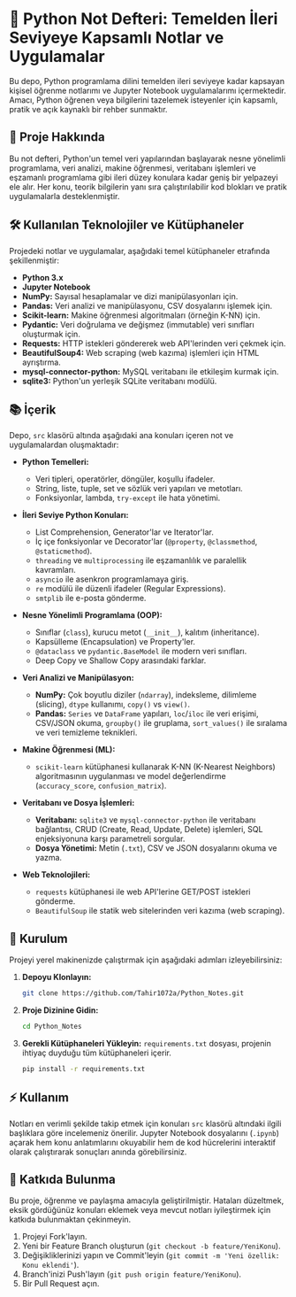 # 🐍 Python Not Defteri: Temelden İleri Seviyeye Kapsamlı Notlar ve Uygulamalar

Bu depo, Python programlama dilini temelden ileri seviyeye kadar kapsayan kişisel öğrenme notlarımı ve Jupyter Notebook uygulamalarımı içermektedir. Amacı, Python öğrenen veya bilgilerini tazelemek isteyenler için kapsamlı, pratik ve açık kaynaklı bir rehber sunmaktır.

## 🚀 Proje Hakkında

Bu not defteri, Python'un temel veri yapılarından başlayarak nesne yönelimli programlama, veri analizi, makine öğrenmesi, veritabanı işlemleri ve eşzamanlı programlama gibi ileri düzey konulara kadar geniş bir yelpazeyi ele alır. Her konu, teorik bilgilerin yanı sıra çalıştırılabilir kod blokları ve pratik uygulamalarla desteklenmiştir.

## 🛠️ Kullanılan Teknolojiler ve Kütüphaneler

Projedeki notlar ve uygulamalar, aşağıdaki temel kütüphaneler etrafında şekillenmiştir:

* **Python 3.x**
* **Jupyter Notebook**
* **NumPy:** Sayısal hesaplamalar ve dizi manipülasyonları için.
* **Pandas:** Veri analizi ve manipülasyonu, CSV dosyalarını işlemek için.
* **Scikit-learn:** Makine öğrenmesi algoritmaları (örneğin K-NN) için.
* **Pydantic:** Veri doğrulama ve değişmez (immutable) veri sınıfları oluşturmak için.
* **Requests:** HTTP istekleri göndererek web API'lerinden veri çekmek için.
* **BeautifulSoup4:** Web scraping (web kazıma) işlemleri için HTML ayrıştırma.
* **mysql-connector-python:** MySQL veritabanı ile etkileşim kurmak için.
* **sqlite3:** Python'un yerleşik SQLite veritabanı modülü.

## 📚 İçerik

Depo, `src` klasörü altında aşağıdaki ana konuları içeren not ve uygulamalardan oluşmaktadır:

* **Python Temelleri:**
    * Veri tipleri, operatörler, döngüler, koşullu ifadeler.
    * String, liste, tuple, set ve sözlük veri yapıları ve metotları.
    * Fonksiyonlar, lambda, `try-except` ile hata yönetimi.

* **İleri Seviye Python Konuları:**
    * List Comprehension, Generator'lar ve Iterator'lar.
    * İç içe fonksiyonlar ve Decorator'lar (`@property`, `@classmethod`, `@staticmethod`).
    * `threading` ve `multiprocessing` ile eşzamanlılık ve paralellik kavramları.
    * `asyncio` ile asenkron programlamaya giriş.
    * `re` modülü ile düzenli ifadeler (Regular Expressions).
    * `smtplib` ile e-posta gönderme.

* **Nesne Yönelimli Programlama (OOP):**
    * Sınıflar (`class`), kurucu metot (`__init__`), kalıtım (inheritance).
    * Kapsülleme (Encapsulation) ve Property'ler.
    * `@dataclass` ve `pydantic.BaseModel` ile modern veri sınıfları.
    * Deep Copy ve Shallow Copy arasındaki farklar.

* **Veri Analizi ve Manipülasyon:**
    * **NumPy:** Çok boyutlu diziler (`ndarray`), indeksleme, dilimleme (slicing), `dtype` kullanımı, `copy()` vs `view()`.
    * **Pandas:** `Series` ve `DataFrame` yapıları, `loc`/`iloc` ile veri erişimi, CSV/JSON okuma, `groupby()` ile gruplama, `sort_values()` ile sıralama ve veri temizleme teknikleri.

* **Makine Öğrenmesi (ML):**
    * `scikit-learn` kütüphanesi kullanarak K-NN (K-Nearest Neighbors) algoritmasının uygulanması ve model değerlendirme (`accuracy_score`, `confusion_matrix`).

* **Veritabanı ve Dosya İşlemleri:**
    * **Veritabanı:** `sqlite3` ve `mysql-connector-python` ile veritabanı bağlantısı, CRUD (Create, Read, Update, Delete) işlemleri, SQL enjeksiyonuna karşı parametreli sorgular.
    * **Dosya Yönetimi:** Metin (`.txt`), CSV ve JSON dosyalarını okuma ve yazma.

* **Web Teknolojileri:**
    * `requests` kütüphanesi ile web API'lerine GET/POST istekleri gönderme.
    * `BeautifulSoup` ile statik web sitelerinden veri kazıma (web scraping).

## 🚀 Kurulum

Projeyi yerel makinenizde çalıştırmak için aşağıdaki adımları izleyebilirsiniz:

1.  **Depoyu Klonlayın:**
    ```bash
    git clone https://github.com/Tahir1072a/Python_Notes.git
    ```

2.  **Proje Dizinine Gidin:**
    ```bash
    cd Python_Notes
    ```

3.  **Gerekli Kütüphaneleri Yükleyin:**
    `requirements.txt` dosyası, projenin ihtiyaç duyduğu tüm kütüphaneleri içerir.
    ```bash
    pip install -r requirements.txt
    ```

## ⚡ Kullanım

Notları en verimli şekilde takip etmek için konuları `src` klasörü altındaki ilgili başlıklara göre incelemeniz önerilir. Jupyter Notebook dosyalarını (`.ipynb`) açarak hem konu anlatımlarını okuyabilir hem de kod hücrelerini interaktif olarak çalıştırarak sonuçları anında görebilirsiniz.

## 🤝 Katkıda Bulunma

Bu proje, öğrenme ve paylaşma amacıyla geliştirilmiştir. Hataları düzeltmek, eksik gördüğünüz konuları eklemek veya mevcut notları iyileştirmek için katkıda bulunmaktan çekinmeyin.

1.  Projeyi Fork'layın.
2.  Yeni bir Feature Branch oluşturun (`git checkout -b feature/YeniKonu`).
3.  Değişikliklerinizi yapın ve Commit'leyin (`git commit -m 'Yeni özellik: Konu eklendi'`).
4.  Branch'inizi Push'layın (`git push origin feature/YeniKonu`).
5.  Bir Pull Request açın.